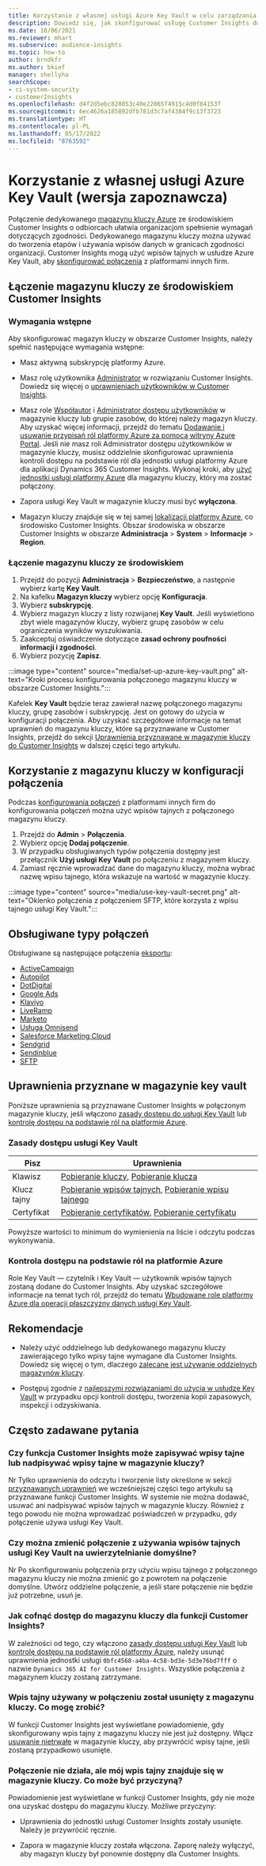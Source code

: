 ```yaml
---
title: Korzystanie z własnej usługi Azure Key Vault w celu zarządzania wpisani tajnymi
description: Dowiedz się, jak skonfigurować usługę Customer Insights do używania własnego magazynu kluczy Azure Key Vault.
ms.date: 10/06/2021
ms.reviewer: mhart
ms.subservice: audience-insights
ms.topic: how-to
author: brndkfr
ms.author: bkief
manager: shellyha
searchScope:
- ci-system-security
- customerInsights
ms.openlocfilehash: d4f2d5ebc828053c40e22065f4915c4d0f84153f
ms.sourcegitcommit: 6ec4626a185892dfb781d3c7af4384f9c13f3723
ms.translationtype: HT
ms.contentlocale: pl-PL
ms.lasthandoff: 05/17/2022
ms.locfileid: "8763592"
---
```

# <a name="bring-your-own-azure-key-vault-preview"></a>Korzystanie z własnej usługi Azure Key Vault (wersja zapoznawcza)

Połączenie dedykowanego [magazynu kluczy Azure](/azure/key-vault/general/basic-concepts) ze środowiskiem Customer Insights o odbiorcach ułatwia organizacjom spełnienie wymagań dotyczących zgodności.
Dedykowanego magazynu kluczy można używać do tworzenia etapów i używania wpisów danych w granicach zgodności organizacji. Customer Insights mogą użyć wpisów tajnych w usłudze Azure Key Vault, aby [skonfigurować połączenia](connections.md) z platformami innych firm.

## <a name="link-the-key-vault-to-the-customer-insights-environment"></a>Łączenie magazynu kluczy ze środowiskiem Customer Insights

### <a name="prerequisites"></a>Wymagania wstępne

Aby skonfigurować magazyn kluczy w obszarze Customer Insights, należy spełnić następujące wymagania wstępne:

- Masz aktywną subskrypcję platformy Azure.

- Masz rolę użytkownika [Administrator](permissions.md#admin) w rozwiązaniu Customer Insights. Dowiedz się więcej o [uprawnieniach użytkowników w Customer Insights](permissions.md#assign-roles-and-permissions).

- Masz role [Współautor](/azure/role-based-access-control/built-in-roles#contributor) i [Administrator dostępu użytkowników](/azure/role-based-access-control/built-in-roles#user-access-administrator) w magazynie kluczy lub grupie zasobów, do której należy magazyn kluczy. Aby uzyskać więcej informacji, przejdź do tematu [Dodawanie i usuwanie przypisań ról platformy Azure za pomocą witryny Azure Portal](/azure/role-based-access-control/role-assignments-portal). Jeśli nie masz roli Administrator dostępu użytkowników w magazynie kluczy, musisz oddzielnie skonfigurować uprawnienia kontroli dostępu na podstawie ról dla jednostki usługi platformy Azure dla aplikacji Dynamics 365 Customer Insights. Wykonaj kroki, aby [użyć jednostki usługi platformy Azure](connect-service-principal.md) dla magazynu kluczy, który ma zostać połączony.

- Zapora usługi Key Vault w magazynie kluczy musi być **wyłączona**.

- Magazyn kluczy znajduje się w tej samej [lokalizacji platformy Azure](https://azure.microsoft.com/global-infrastructure/geographies/#overview), co środowisko Customer Insights. Obszar środowiska w obszarze Customer Insights w obszarze **Administracja** > **System** > **Informacje** > **Region**.

### <a name="link-a-key-vault-to-the-environment"></a>Łączenie magazynu kluczy ze środowiskiem

1. Przejdź do pozycji **Administracja** > **Bezpieczeństwo**, a następnie wybierz kartę **Key Vault**.
1. Na kafelku **Magazyn kluczy** wybierz opcję **Konfiguracja**.
1. Wybierz **subskrypcję**.
1. Wybierz magazyn kluczy z listy rozwijanej **Key Vault**. Jeśli wyświetlono zbyt wiele magazynów kluczy, wybierz grupę zasobów w celu ograniczenia wyników wyszukiwania.
1. Zaakceptuj oświadczenie dotyczące **zasad ochrony poufności informacji i zgodności**.
1. Wybierz pozycję **Zapisz**.

:::image type="content" source="media/set-up-azure-key-vault.png" alt-text="Kroki procesu konfigurowania połączonego magazynu kluczy w obszarze Customer Insights.":::

Kafelek **Key Vault** będzie teraz zawierał nazwę połączonego magazynu kluczy, grupę zasobów i subskrypcję. Jest on gotowy do użycia w konfiguracji połączenia.
Aby uzyskać szczegółowe informacje na temat uprawnień do magazynu kluczy, które są przyznawane w Customer Insights, przejdź do sekcji [Uprawnienia przyznawane w magazynie kluczy do Customer Insights](#permissions-granted-on-the-key-vault) w dalszej części tego artykułu.

## <a name="use-the-key-vault-in-the-connection-setup"></a>Korzystanie z magazynu kluczy w konfiguracji połączenia

Podczas [konfigurowania połączeń](connections.md) z platformami innych firm do konfigurowania połączeń można użyć wpisów tajnych z połączonego magazynu kluczy.

1. Przejdź do **Admin** > **Połączenia**.
1. Wybierz opcję **Dodaj połączenie**.
1. W przypadku obsługiwanych typów połączenia dostępny jest przełącznik **Użyj usługi Key Vault** po połączeniu z magazynem kluczy.
1. Zamiast ręcznie wprowadzać dane do magazynu kluczy, można wybrać nazwę wpisu tajnego, która wskazuje na wartość w magazynie kluczy.

:::image type="content" source="media/use-key-vault-secret.png" alt-text="Okienko połączenia z połączeniem SFTP, które korzysta z wpisu tajnego usługi Key Vault.":::

## <a name="supported-connection-types"></a>Obsługiwane typy połączeń

Obsługiwane są następujące połączenia [eksportu](export-destinations.md):

* [ActiveCampaign](export-active-campaign.md)
* [Autopilot](export-autopilot.md)
* [DotDigital](export-dotdigital.md)
* [Google Ads](export-google-ads.md)
* [Klaviyo](export-klaviyo.md)
* [LiveRamp](export-liveramp.md)
* [Marketo](export-marketo.md)
* [Usługa Omnisend](export-omnisend.md)
* [Salesforce Marketing Cloud](export-salesforce.md)
* [Sendgrid](export-sendgrid.md)
* [Sendinblue](export-sendinblue.md)
* [SFTP](export-sftp.md)

## <a name="permissions-granted-on-the-key-vault"></a>Uprawnienia przyznane w magazynie key vault

Poniższe uprawnienia są przyznawane Customer Insights w połączonym magazynie kluczy, jeśli włączono [zasady dostępu do usługi Key Vault](/azure/key-vault/general/assign-access-policy?tabs=azure-portal) lub [kontrolę dostępu na podstawie ról na platformie Azure](/azure/key-vault/general/rbac-guide?tabs=azure-cli).

### <a name="key-vault-access-policy"></a>Zasady dostępu usługi Key Vault

| Pisz        | Uprawnienia          |
| ----------- | -------------------- |
| Klawisz         | [Pobieranie kluczy](/rest/api/keyvault/keys/get-keys/get-keys), [Pobieranie klucza](/rest/api/keyvault/keys/get-key/get-key)                                 |
| Klucz tajny      | [Pobieranie wpisów tajnych](/rest/api/keyvault/secrets/get-secrets/get-secrets), [Pobieranie wpisu tajnego](/rest/api/keyvault/secrets/get-secret/get-secret)                     |
| Certyfikat | [Pobieranie certyfikatów](/rest/api/keyvault/certificates/get-certificates/get-certificates), [Pobieranie certyfikatu](/rest/api/keyvault/certificates/get-certificate/get-certificate) |

Powyższe wartości to minimum do wymienienia na liście i odczytu podczas wykonywania.

### <a name="azure-role-based-access-control"></a>Kontrola dostępu na podstawie ról na platformie Azure

Role Key Vault — czytelnik i Key Vault — użytkownik wpisów tajnych zostaną dodane do Customer Insights. Aby uzyskać szczegółowe informacje na temat tych ról, przejdź do tematu [Wbudowane role platformy Azure dla operacji płaszczyzny danych usługi Key Vault](/azure/key-vault/general/rbac-guide?tabs=azure-cli).

## <a name="recommendations"></a>Rekomendacje

- Należy użyć oddzielnego lub dedykowanego magazynu kluczy zawierającego tylko wpisy tajne wymagane dla Customer Insights. Dowiedz się więcej o tym, dlaczego [zalecane jest używanie oddzielnych magazynów kluczy](/azure/key-vault/general/best-practices#why-we-recommend-separate-key-vaults).

- Postępuj zgodnie z [najlepszymi rozwiązaniami do użycia w usłudze Key Vault](/azure/key-vault/general/best-practices#turn-on-logging) w przypadku opcji kontroli dostępu, tworzenia kopii zapasowych, inspekcji i odzyskiwania.

## <a name="frequently-asked-questions"></a>Często zadawane pytania

### <a name="can-customer-insights-write-secrets-or-overwrite-secrets-into-the-key-vault"></a>Czy funkcja Customer Insights może zapisywać wpisy tajne lub nadpisywać wpisy tajne w magazynie kluczy?

Nr Tylko uprawnienia do odczytu i tworzenie listy określone w sekcji [przyznawanych uprawnień](#permissions-granted-on-the-key-vault) we wcześniejszej części tego artykułu są przyznawane funkcji Customer Insights. W systemie nie można dodawać, usuwać ani nadpisywać wpisów tajnych w magazynie kluczy. Również z tego powodu nie można wprowadzać poświadczeń w przypadku, gdy połączenie używa usługi Key Vault.

### <a name="can-i-change-a-connection-from-using-key-vault-secrets-to-default-authentication"></a>Czy można zmienić połączenie z używania wpisów tajnych usługi Key Vault na uwierzytelnianie domyślne?

Nr Po skonfigurowaniu połączenia przy użyciu wpisu tajnego z połączonego magazynu kluczy nie można zmienić go z powrotem na połączenie domyślne. Utwórz oddzielne połączenie, a jeśli stare połączenie nie będzie już potrzebne, usuń je.

### <a name="how-can-i-revoke-access-to-a-key-vault-for-customer-insights"></a>Jak cofnąć dostęp do magazynu kluczy dla funkcji Customer Insights?

W zależności od tego, czy włączono [zasady dostępu usługi Key Vault](/azure/key-vault/general/assign-access-policy?tabs=azure-portal) lub [kontrolę dostępu na podstawie ról platformy Azure](/azure/key-vault/general/rbac-guide?tabs=azure-cli), należy usunąć uprawnienia jednostki usługi `0bfc4568-a4ba-4c58-bd3e-5d3e76bd7fff` o nazwie `Dynamics 365 AI for Customer Insights`. Wszystkie połączenia z magazynem kluczy zostaną zatrzymane.

### <a name="a-secret-thats-used-in-a-connection-got-removed-from-the-key-vault-what-can-i-do"></a>Wpis tajny używany w połączeniu został usunięty z magazynu kluczy. Co mogę zrobić?

W funkcji Customer Insights jest wyświetlane powiadomienie, gdy skonfigurowany wpis tajny z magazynu kluczy nie jest już dostępny. Włącz [usuwanie nietrwałe](/azure/key-vault/general/soft-delete-overview) w magazynie kluczy, aby przywrócić wpisy tajne, jeśli zostaną przypadkowo usunięte.

### <a name="a-connection-doesnt-work-but-my-secret-is-in-the-key-vault-what-might-be-the-cause"></a>Połączenie nie działa, ale mój wpis tajny znajduje się w magazynie kluczy. Co może być przyczyną?

Powiadomienie jest wyświetlane w funkcji Customer Insights, gdy nie może ona uzyskać dostępu do magazynu kluczy. Możliwe przyczyny:

- Uprawnienia do jednostki usługi Customer Insights zostały usunięte. Należy je przywrócić ręcznie.

- Zapora w magazynie kluczy została włączona. Zaporę należy wyłączyć, aby magazyn kluczy był ponownie dostępny dla Customer Insights.
